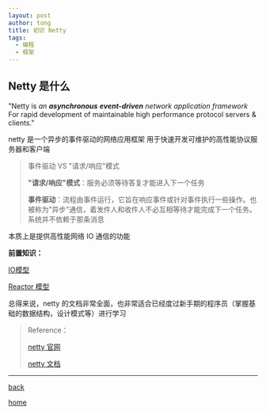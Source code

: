 ```yaml
---
layout: post
author: tong
title: 初识 Netty
tags:
  - 编程
  - 框架
---
```

## Netty 是什么

"Netty is _an **asynchronous** **event-driven** network application framework_  
For rapid development of maintainable high performance protocol servers & clients."

netty 是一个异步的事件驱动的网络应用框架
用于快速开发可维护的高性能协议服务器和客户端

> 事件驱动 VS "请求/响应"模式
> 
> **"请求/响应"模式**：服务必须等待答复才能进入下一个任务
> 
> **事件驱动**：流程由事件运行，它旨在响应事件或针对事件执行一些操作。也被称为"异步"通信，着发件人和收件人不必互相等待才能完成下一个任务。系统并不依赖于那条消息

本质上是提供高性能网络 IO 通信的功能

**前置知识：**

[IO模型](IO模型.md)

[Reactor 模型](Reactor%20模型.md)



总得来说，netty 的文档非常全面，也非常适合已经度过新手期的程序员（掌握基础的数据结构，设计模式等）进行学习
> Reference：
> 
> [netty 官网](https://netty.io/index.html)
> 
> [netty 文档](https://netty.io/wiki/user-guide-for-4.x.html#wiki-h3-6)
> 

---
[back](../../编程相关文章汇总.md)

[home](../../../../index.md)